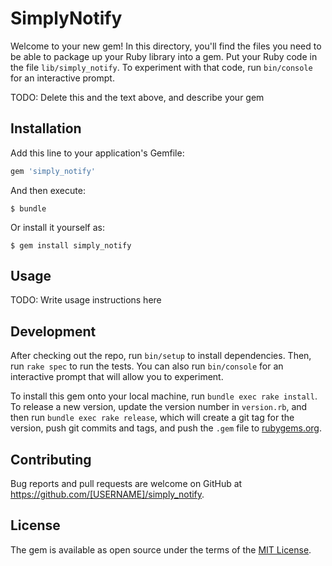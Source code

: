 # SimplyNotify

Welcome to your new gem! In this directory, you'll find the files you need to be able to package up your Ruby library into a gem. Put your Ruby code in the file `lib/simply_notify`. To experiment with that code, run `bin/console` for an interactive prompt.

TODO: Delete this and the text above, and describe your gem

## Installation

Add this line to your application's Gemfile:

```ruby
gem 'simply_notify'
```

And then execute:

    $ bundle

Or install it yourself as:

    $ gem install simply_notify

## Usage

TODO: Write usage instructions here

## Development

After checking out the repo, run `bin/setup` to install dependencies. Then, run `rake spec` to run the tests. You can also run `bin/console` for an interactive prompt that will allow you to experiment.

To install this gem onto your local machine, run `bundle exec rake install`. To release a new version, update the version number in `version.rb`, and then run `bundle exec rake release`, which will create a git tag for the version, push git commits and tags, and push the `.gem` file to [rubygems.org](https://rubygems.org).

## Contributing

Bug reports and pull requests are welcome on GitHub at https://github.com/[USERNAME]/simply_notify.


## License

The gem is available as open source under the terms of the [MIT License](http://opensource.org/licenses/MIT).

